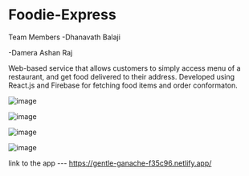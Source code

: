 # Foodie-Express

Team Members 
 -Dhanavath Balaji

-Damera Ashan Raj


Web-based service that allows customers to simply access menu of a restaurant, and get food delivered to
their address. Developed using React.js and Firebase for fetching food items and order conformaton.

![image](https://user-images.githubusercontent.com/83868114/190483533-f3390304-5bbb-4ff1-a00b-7cfeef4e97d0.png)

![image](https://user-images.githubusercontent.com/83868114/190483633-48affe5a-20a6-4300-9e13-bdb92437ffb8.png)

![image](https://user-images.githubusercontent.com/83868114/190483757-d38c1954-5da9-4a67-a796-bcaf7f47aea6.png)

![image](https://user-images.githubusercontent.com/83868114/190483835-3f0129a8-8070-494c-a3be-412eab415417.png)

link to the app --- https://gentle-ganache-f35c96.netlify.app/

